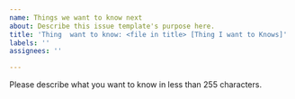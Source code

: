 ```yaml
---
name: Things we want to know next
about: Describe this issue template's purpose here.
title: 'Thing  want to know: <file in title> [Thing I want to Knows]'
labels: ''
assignees: ''

---
```


Please describe what you want to know in less than 255 characters.
